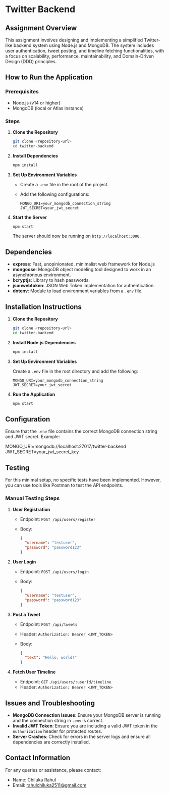 # Twitter Backend

## Assignment Overview

This assignment involves designing and implementing a simplified Twitter-like backend system using Node.js and MongoDB. The system includes user authentication, tweet posting, and timeline fetching functionalities, with a focus on scalability, performance, maintainability, and Domain-Driven Design (DDD) principles.

## How to Run the Application

### Prerequisites

- Node.js (v14 or higher)
- MongoDB (local or Atlas instance)

### Steps

1. **Clone the Repository**

    ```bash
    git clone <repository-url>
    cd twitter-backend
    ```

2. **Install Dependencies**

    ```bash
    npm install
    ```

3. **Set Up Environment Variables**

    - Create a `.env` file in the root of the project.
    - Add the following configurations:

      ```
      MONGO_URI=your_mongodb_connection_string
      JWT_SECRET=your_jwt_secret
      ```

4. **Start the Server**

    ```bash
    npm start
    ```

    The server should now be running on `http://localhost:3000`.

## Dependencies

- **express**: Fast, unopinionated, minimalist web framework for Node.js
- **mongoose**: MongoDB object modeling tool designed to work in an asynchronous environment.
- **bcryptjs**: Library to hash passwords.
- **jsonwebtoken**: JSON Web Token implementation for authentication.
- **dotenv**: Module to load environment variables from a `.env` file.

## Installation Instructions

1. **Clone the Repository**

    ```bash
    git clone <repository-url>
    cd twitter-backend
    ```

2. **Install Node.js Dependencies**

    ```bash
    npm install
    ```

3. **Set Up Environment Variables**

    Create a `.env` file in the root directory and add the following:

    ```
    MONGO_URI=your_mongodb_connection_string
    JWT_SECRET=your_jwt_secret
    ```

4. **Run the Application**

    ```bash
    npm start
    ```

## Configuration

Ensure that the `.env` file contains the correct MongoDB connection string and JWT secret. Example:

MONGO_URI=mongodb://localhost:27017/twitter-backend
JWT_SECRET=your_jwt_secret_key




## Testing

For this minimal setup, no specific tests have been implemented. However, you can use tools like Postman to test the API endpoints.

### Manual Testing Steps

1. **User Registration**

    - Endpoint: `POST /api/users/register`
    - Body:

      ```json
      {
        "username": "testuser",
        "password": "password123"
      }
      ```

2. **User Login**

    - Endpoint: `POST /api/users/login`
    - Body:

      ```json
      {
        "username": "testuser",
        "password": "password123"
      }
      ```

3. **Post a Tweet**

    - Endpoint: `POST /api/tweets`
    - Header: `Authorization: Bearer <JWT_TOKEN>`
    - Body:

      ```json
      {
        "text": "Hello, world!"
      }
      ```

4. **Fetch User Timeline**

    - Endpoint: `GET /api/users/:userId/timeline`
    - Header: `Authorization: Bearer <JWT_TOKEN>`

## Issues and Troubleshooting

- **MongoDB Connection Issues**: Ensure your MongoDB server is running and the connection string in `.env` is correct.
- **Invalid JWT Token**: Ensure you are including a valid JWT token in the `Authorization` header for protected routes.
- **Server Crashes**: Check for errors in the server logs and ensure all dependencies are correctly installed.

## Contact Information

For any queries or assistance, please contact:

- Name: Chiluka Rahul
- Email: rahulchiluka2511@gmail.com
